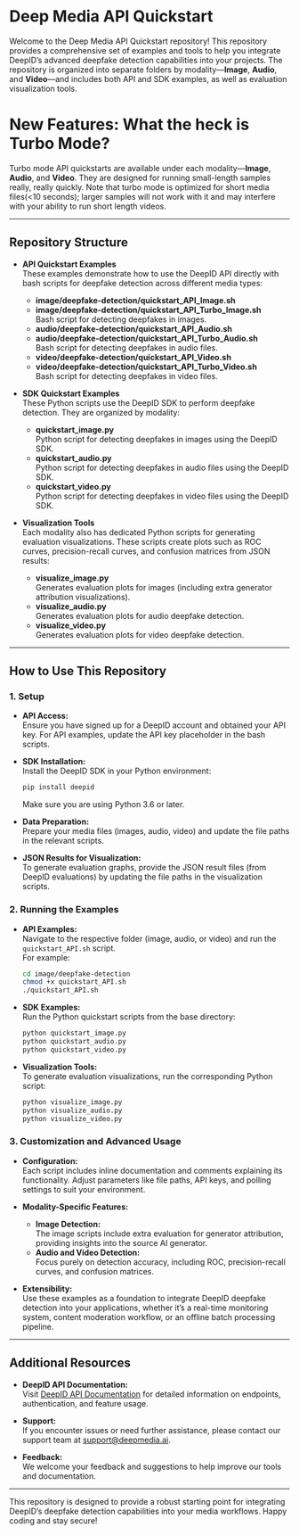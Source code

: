 # Deep Media API Quickstart

Welcome to the Deep Media API Quickstart repository! This repository provides a comprehensive set of examples and tools to help you integrate DeepID’s advanced deepfake detection capabilities into your projects. The repository is organized into separate folders by modality—**Image**, **Audio**, and **Video**—and includes both API and SDK examples, as well as evaluation visualization tools.

# New Features: What the heck is Turbo Mode?

Turbo mode API quickstarts are available under each modality—**Image**, **Audio**, and **Video**. They are designed for running small-length samples really, really quickly. Note that turbo mode is optimized for short media files(<10 seconds); larger samples will not work with it and may interfere with your ability to run short length videos.

---

## Repository Structure

- **API Quickstart Examples**  
  These examples demonstrate how to use the DeepID API directly with bash scripts for deepfake detection across different media types:
  - **image/deepfake-detection/quickstart_API_Image.sh**
  - **image/deepfake-detection/quickstart_API_Turbo_Image.sh**  
    Bash script for detecting deepfakes in images.
  - **audio/deepfake-detection/quickstart_API_Audio.sh**
  - **audio/deepfake-detection/quickstart_API_Turbo_Audio.sh**  
    Bash script for detecting deepfakes in audio files.
  - **video/deepfake-detection/quickstart_API_Video.sh**
  - **video/deepfake-detection/quickstart_API_Turbo_Video.sh**  
    Bash script for detecting deepfakes in video files.

- **SDK Quickstart Examples**  
  These Python scripts use the DeepID SDK to perform deepfake detection. They are organized by modality:
  - **quickstart_image.py**  
    Python script for detecting deepfakes in images using the DeepID SDK.
  - **quickstart_audio.py**  
    Python script for detecting deepfakes in audio files using the DeepID SDK.
  - **quickstart_video.py**  
    Python script for detecting deepfakes in video files using the DeepID SDK.

- **Visualization Tools**  
  Each modality also has dedicated Python scripts for generating evaluation visualizations. These scripts create plots such as ROC curves, precision-recall curves, and confusion matrices from JSON results:
  - **visualize_image.py**  
    Generates evaluation plots for images (including extra generator attribution visualizations).
  - **visualize_audio.py**  
    Generates evaluation plots for audio deepfake detection.
  - **visualize_video.py**  
    Generates evaluation plots for video deepfake detection.

---

## How to Use This Repository

### 1. Setup

- **API Access:**  
  Ensure you have signed up for a DeepID account and obtained your API key. For API examples, update the API key placeholder in the bash scripts.

- **SDK Installation:**  
  Install the DeepID SDK in your Python environment:
  ```bash
  pip install deepid
  ```
  Make sure you are using Python 3.6 or later.

- **Data Preparation:**  
  Prepare your media files (images, audio, video) and update the file paths in the relevant scripts.

- **JSON Results for Visualization:**  
  To generate evaluation graphs, provide the JSON result files (from DeepID evaluations) by updating the file paths in the visualization scripts.

### 2. Running the Examples

- **API Examples:**  
  Navigate to the respective folder (image, audio, or video) and run the `quickstart_API.sh` script.  
  For example:
  ```bash
  cd image/deepfake-detection
  chmod +x quickstart_API.sh
  ./quickstart_API.sh
  ```

- **SDK Examples:**  
  Run the Python quickstart scripts from the base directory:
  ```bash
  python quickstart_image.py
  python quickstart_audio.py
  python quickstart_video.py
  ```

- **Visualization Tools:**  
  To generate evaluation visualizations, run the corresponding Python script:
  ```bash
  python visualize_image.py
  python visualize_audio.py
  python visualize_video.py
  ```

### 3. Customization and Advanced Usage

- **Configuration:**  
  Each script includes inline documentation and comments explaining its functionality. Adjust parameters like file paths, API keys, and polling settings to suit your environment.

- **Modality-Specific Features:**  
  - **Image Detection:**  
    The image scripts include extra evaluation for generator attribution, providing insights into the source AI generator.
  - **Audio and Video Detection:**  
    Focus purely on detection accuracy, including ROC, precision-recall curves, and confusion matrices.

- **Extensibility:**  
  Use these examples as a foundation to integrate DeepID deepfake detection into your applications, whether it’s a real-time monitoring system, content moderation workflow, or an offline batch processing pipeline.

---

## Additional Resources

- **DeepID API Documentation:**  
  Visit [DeepID API Documentation](https://staging.api.deepidentify.ai/docs/) for detailed information on endpoints, authentication, and feature usage.

- **Support:**  
  If you encounter issues or need further assistance, please contact our support team at [support@deepmedia.ai](mailto:support@deepmedia.ai).

- **Feedback:**  
  We welcome your feedback and suggestions to help improve our tools and documentation.

---

This repository is designed to provide a robust starting point for integrating DeepID’s deepfake detection capabilities into your media workflows. Happy coding and stay secure!
